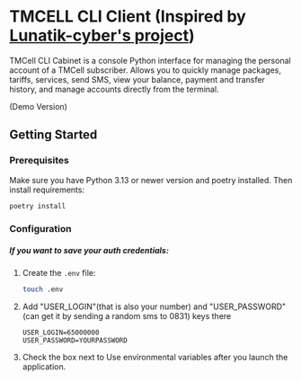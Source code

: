 # TMCELL CLI Client (Inspired by [Lunatik-cyber's project](https://github.com/Lunatik-cyber/TMCELL_profile))

TMCell CLI Cabinet is a console Python interface for managing the personal account of a TMCell subscriber. Allows you to quickly manage packages, tariffs, services, send SMS, view your balance, payment and transfer history, and manage accounts directly from the terminal.

(Demo Version)

## Getting Started

### Prerequisites

Make sure you have Python 3.13 or newer version and poetry installed. Then install requirements:

```bash
poetry install
```

### Configuration

##### If you want to save your auth credentials:


1. Create the `.env` file:
   ```bash
   touch .env
   ```

2. Add "USER_LOGIN"(that is also your number) and "USER_PASSWORD"(can get it by sending a random sms to 0831) keys there
   ```plain
   USER_LOGIN=65000000
   USER_PASSWORD=YOURPASSWORD
   ```
3. Check the box next to Use environmental variables after you launch the application.

